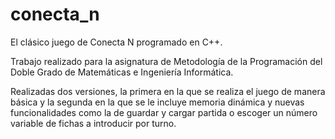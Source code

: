 # conecta_n
El clásico juego de Conecta N programado en C++.

Trabajo realizado para la asignatura de Metodología de la Programación del Doble Grado de Matemáticas e Ingeniería Informática.

Realizadas dos versiones, la primera en la que se realiza el juego de manera básica y la segunda en la que se le incluye memoria dinámica y nuevas funcionalidades como la de guardar y cargar partida o escoger un número variable de fichas a introducir por turno.
